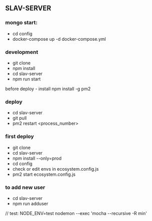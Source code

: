 ## SLAV-SERVER

### mongo start:
- cd config
- docker-compose up -d docker-compose.yml

### development
 - git clone
 - npm install
 - cd slav-server
 - npm run start

before deploy - install npm install -g pm2

### deploy
 - cd slav-server
 - git pull
 - pm2 restart <process_number>

### first deploy
 - git clone
 - cd slav-server
 - npm install --only=prod
 - cd config
 - check or edit envs in ecosystem.config.js
 - pm2 start ecosystem.config.js

### to add new user
  - cd slav-server
  - npm run adduser


// test: NODE_ENV=test nodemon --exec 'mocha --recursive -R min'
